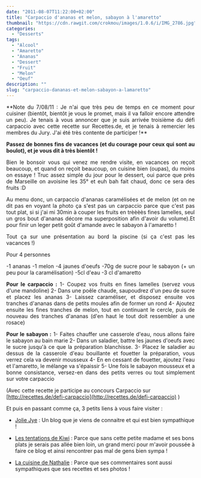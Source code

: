 ```yaml
---
date: "2011-08-07T11:22:00+02:00"
title: "Carpaccio d'ananas et melon, sabayon à l'amaretto"
thumbnail: "https://cdn.rawgit.com/crokmou/images/1.0.6/i/IMG_2786.jpg"
categories:
  - "Desserts"
tags:
  - "Alcool"
  - "Amaretto"
  - "Ananas"
  - "Dessert"
  - "Fruit"
  - "Melon"
  - "Oeuf"
description: ""
slug: "carpaccio-dananas-et-melon-sabayon-a-lamaretto"
---
```




<div style="text-align: justify;">**Note du 7/08/11 : Je n'ai que très peu de temps en ce moment pour cuisiner (bientôt, bientôt je vous le promet, mais il va falloir encore attendre un peu). Je tenais à vous annoncer que je suis arrivée troisième du défi carpaccio avec cette recette sur Recettes.de, et je tenais à remercier les membres du Jury. J'ai été très contente de participer !**

**Passez de bonnes fins de vacances (et du courage pour ceux qui sont au boulot), et je vous dit à très bientôt !**

Bien le bonsoir vous qui venez me rendre visite, en vacances on reçoit beaucoup, et quand on reçoit beaucoup, on cuisine bien (oupas), du moins on essaye ! Truc assez simple du jour pour le dessert, oui parce que près de Marseille on avoisine les 35° et euh bah fait chaud, donc ce sera des fruits :D

Au menu donc, un carpaccio d'ananas caramélisées et de melon (et on ne dit pas en voyant la photo ça s'est pas un carpaccio parce que c'est pas tout plat, si si j'ai mi 30min à couper les fruits en trèèèès fines lamelles, seul un gros bout d'ananas décore ma superposition afin d'avoir du volume).Et pour finir un leger petit goût d'amande avec le sabayon à l'amaretto !

Tout ça sur une présentation au bord la piscine (si ça c'est pas les vacances !)

Pour 4 personnes

-1 ananas -1 melon -4 jaunes d'oeufs -70g de sucre pour le sabayon (+ un peu pour la caramélisation) -5cl d'eau -3 cl d'amaretto

**Pour le carpaccio :** 1- Coupez vos fruits en fines lamelles (servez vous d'une mandoline) 2- Dans une poêle chaude, saupoudrez d'un peu de sucre et placez les ananas 3- Laissez caraméliser, et disposez ensuite vos tranches d'ananas dans de petits moules afin de former un rond 4- Ajoutez ensuite les fines tranches de melon, tout en continuant le cercle, puis de nouveau des tranches d'ananas (d'en haut le tout doit ressembler a une rosace)

**Pour le sabayon :** 1- Faites chauffer une casserole d'eau, nous allons faire le sabayon au bain marie 2- Dans un saladier, battre les jaunes d'oeufs avec le sucre jusqu'à ce que la préparation blanchisse. 3- Placez le saladier au dessus de la casserole d'eau bouillante et fouetter la préparation, vous verrez cela va devenir mousseux 4- En en cessant de fouetter, ajoutez l'eau et l'amaretto, le mélange va s'épaissir 5- Une fois le sabayon mousseux et a bonne consistance, versez-en dans des petits verres ou tout simplement sur votre carpaccio

</div>

(Avec cette recette je participe au concours Carpaccio sur [http://recettes.de/defi-carpaccio](http://recettes.de/defi-carpaccio) )

Et puis en passant comme ça, 3 petits liens à vous faire visiter :

- [Jolie Jye](http://joliejye.blogspot.com/) : Un blog que je viens de connaitre et qui est bien sympathique !

- [Les tentations de Kiwi](http://kiwi62.canalblog.com/) : Parce que sans cette petite madame et ses bons plats je serais pas allée bien loin, un grand merci pour m'avoir poussée à faire ce blog et ainsi rencontrer pas mal de gens bien sympa !

- [La cuisine de Nathalie](http://www.lacuisinedenathalie.com/) : Parce que ses commentaires sont aussi sympathiques que ses recettes et ses photos !

 